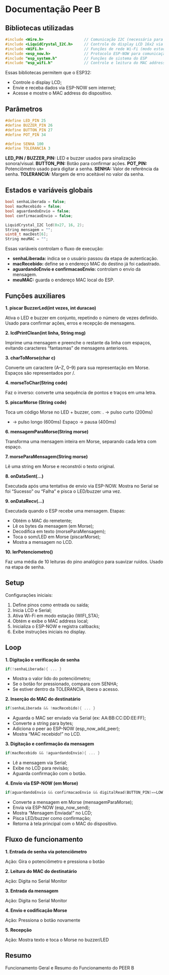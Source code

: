 # Documentação Peer B

## Bibliotecas utilizadas

```cpp
#include <Wire.h>                  // Comunicação I2C (necessária para o display LCD)
#include <LiquidCrystal_I2C.h>     // Controle do display LCD 16x2 via I2C
#include <WiFi.h>                  // Funções de rede Wi-Fi (modo estação)
#include <esp_now.h>               // Protocolo ESP-NOW para comunicação direta entre ESPs
#include "esp_system.h"            // Funções de sistema do ESP
#include "esp_wifi.h"              // Controle e leitura do MAC address
```

Essas bibliotecas permitem que o ESP32:

- Controle o display LCD;
- Envie e receba dados via ESP-NOW sem internet;
- Acesse e mostre o MAC address do dispositivo.

## Parâmetros

```cpp
#define LED_PIN 25
#define BUZZER_PIN 26
#define BUTTON_PIN 27
#define POT_PIN 34

#define SENHA 100
#define TOLERANCIA 3
```

**LED_PIN / BUZZER_PIN:** LED e buzzer usados para sinalização sonora/visual.
**BUTTON_PIN:** Botão para confirmar ações.
**POT_PIN:** Potenciômetro usado para digitar a senha.
**SENHA:** Valor de referência da senha.
**TOLERANCIA:** Margem de erro aceitável no valor da senha.

## Estados e variáveis globais

```cpp
bool senhaLiberada = false;
bool macRecebido = false;
bool aguardandoEnvio = false;
bool confirmacaoEnvio = false;

LiquidCrystal_I2C lcd(0x27, 16, 2);
String mensagem = "";
uint8_t macDest[6]; 
String meuMAC = "";
```

Essas variáveis controlam o fluxo de execução:

- **senhaLiberada:** indica se o usuário passou da etapa de autenticação.
- **macRecebido:** define se o endereço MAC do destino já foi cadastrado.
- **aguardandoEnvio e confirmacaoEnvio:** controlam o envio da mensagem.
- **meuMAC:** guarda o endereço MAC local do ESP.

## Funções auxiliares

**1. piscar BuzzerLed(int vezes, int duracao)**

Ativa o LED e buzzer em conjunto, repetindo o número de vezes definido.
Usado para confirmar ações, erros e recepção de mensagens.

**2. lcdPrintClean(int linha, String msg)**

Imprime uma mensagem e preenche o restante da linha com espaços,
evitando caracteres “fantasmas” de mensagens anteriores.

**3. charToMorse(char c)**

Converte um caractere (A–Z, 0–9) para sua representação em Morse.
Espaços são representados por /.

**4. morseToChar(String code)**

Faz o inverso: converte uma sequência de pontos e traços em uma letra.

**5. piscarMorse (String code)**

Toca um código Morse no LED + buzzer, com:
. → pulso curto (200ms)
- → pulso longo (600ms)
Espaço → pausa (400ms)

**6. mensagemParaMorse(String morse)**

Transforma uma mensagem inteira em Morse, separando cada letra com espaço.

**7. morseParaMensagem(String morse)**

Lê uma string em Morse e reconstrói o texto original.

**8. onDataSent(...)**

Executada após uma tentativa de envio via ESP-NOW.
Mostra no Serial se foi “Sucesso” ou “Falha”
e pisca o LED/buzzer uma vez.

**9. onDataRecv(...)**

Executada quando o ESP recebe uma mensagem.
Etapas:

- Obtém o MAC do remetente;
- Lê os bytes da mensagem (em Morse);
- Decodifica em texto (morseParaMensagem);
- Toca o som/LED em Morse (piscarMorse);
- Mostra a mensagem no LCD.

**10. lerPotenciometro()**

Faz uma média de 10 leituras do pino analógico para suavizar ruídos.
Usado na etapa de senha.

## Setup

Configurações iniciais:

1. Define pinos como entrada ou saída;
2. Inicia LCD e Serial;
3. Ativa Wi-Fi em modo estação (WIFI_STA);
4. Obtém e exibe o MAC address local;
5. Inicializa o ESP-NOW e registra callbacks;
6. Exibe instruções iniciais no display.

## Loop

**1. Digitação e verificação de senha**

```cpp
if(!senhaLiberada){ ... }
```

- Mostra o valor lido do potenciômetro;
- Se o botão for pressionado, compara com SENHA;
- Se estiver dentro da TOLERANCIA, libera o acesso.

**2. Inserção do MAC do destinatário**

```cpp
if(senhaLiberada && !macRecebido){ ... }
```

- Aguarda o MAC ser enviado via Serial (ex: AA:BB:CC:DD:EE:FF);
- Converte a string para bytes;
- Adiciona o peer ao ESP-NOW (esp_now_add_peer);
- Mostra “MAC recebido!” no LCD.

**3. Digitação e confirmação da mensagem**

```cpp
if(macRecebido && !aguardandoEnvio){ ... }
```

- Lê a mensagem via Serial;
- Exibe no LCD para revisão;
- Aguarda confirmação com o botão.

**4. Envio via ESP-NOW (em Morse)**

```cpp
if(aguardandoEnvio && confirmacaoEnvio && digitalRead(BUTTON_PIN)==LOW)
```

- Converte a mensagem em Morse (mensagemParaMorse);
- Envia via ESP-NOW (esp_now_send);
- Mostra “Mensagem Enviada!” no LCD;
- Pisca LED/buzzer como confirmação;
- Retorna à tela principal com o MAC do dispositivo.

## Fluxo de funcionamento

**1. Entrada de senha via potenciômetro**

Ação: Gira o potenciômetro e pressiona o botão

**2. Leitura do MAC do destinatário**

Ação: Digita no Serial Monitor

**3. Entrada da mensagem**

Ação: Digita no Serial Monitor

**4. Envio e codificação Morse**

Ação: Pressiona o botão novamente

**5. Recepção**

Ação: Mostra texto e toca o Morse no buzzer/LED

## Resumo

Funcionamento Geral e Resumo do Funcionamento do PEER B
